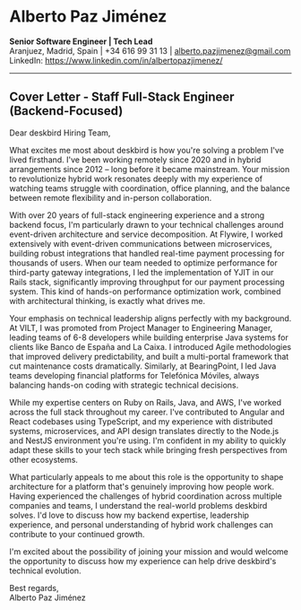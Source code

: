 # Alberto Paz Jiménez

**Senior Software Engineer | Tech Lead**  
Aranjuez, Madrid, Spain | +34 616 99 31 13 | <alberto.pazjimenez@gmail.com>  
LinkedIn: <https://www.linkedin.com/in/albertopazjimenez/>

---

## Cover Letter - Staff Full-Stack Engineer (Backend-Focused)

Dear deskbird Hiring Team,

What excites me most about deskbird is how you're solving a problem I've lived firsthand. I've been working remotely since 2020 and in hybrid arrangements since 2012 – long before it became mainstream. Your mission to revolutionize hybrid work resonates deeply with my experience of watching teams struggle with coordination, office planning, and the balance between remote flexibility and in-person collaboration.

With over 20 years of full-stack engineering experience and a strong backend focus, I'm particularly drawn to your technical challenges around event-driven architecture and service decomposition. At Flywire, I worked extensively with event-driven communications between microservices, building robust integrations that handled real-time payment processing for thousands of users. When our team needed to optimize performance for third-party gateway integrations, I led the implementation of YJIT in our Rails stack, significantly improving throughput for our payment processing system. This kind of hands-on performance optimization work, combined with architectural thinking, is exactly what drives me.

Your emphasis on technical leadership aligns perfectly with my background. At VILT, I was promoted from Project Manager to Engineering Manager, leading teams of 6-8 developers while building enterprise Java systems for clients like Banco de España and La Caixa. I introduced Agile methodologies that improved delivery predictability, and built a multi-portal framework that cut maintenance costs dramatically. Similarly, at BearingPoint, I led Java teams developing financial platforms for Telefónica Móviles, always balancing hands-on coding with strategic technical decisions.

While my expertise centers on Ruby on Rails, Java, and AWS, I've worked across the full stack throughout my career. I've contributed to Angular and React codebases using TypeScript, and my experience with distributed systems, microservices, and API design translates directly to the Node.js and NestJS environment you're using. I'm confident in my ability to quickly adapt these skills to your tech stack while bringing fresh perspectives from other ecosystems.

What particularly appeals to me about this role is the opportunity to shape architecture for a platform that's genuinely improving how people work. Having experienced the challenges of hybrid coordination across multiple companies and teams, I understand the real-world problems deskbird solves. I'd love to discuss how my backend expertise, leadership experience, and personal understanding of hybrid work challenges can contribute to your continued growth.

I'm excited about the possibility of joining your mission and would welcome the opportunity to discuss how my experience can help drive deskbird's technical evolution.

Best regards,  
Alberto Paz Jiménez
